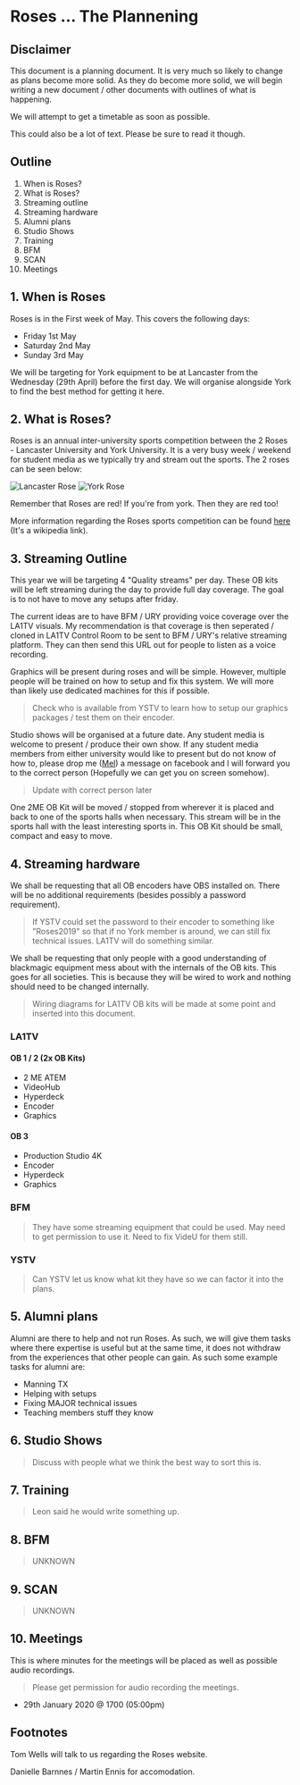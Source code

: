# Roses ... The Plannening
## Disclaimer
This document is a planning document. It is very much so likely to change as plans become more solid. As they do become more solid, we will begin writing a new document / other documents with outlines of what is happening.

We will attempt to get a timetable as soon as possible.

This could also be a lot of text. Please be sure to read it though.

## Outline
1. When is Roses?
2. What is Roses?
3. Streaming outline
4. Streaming hardware
5. Alumni plans
6. Studio Shows
7. Training
8. BFM
9. SCAN
10. Meetings

## 1. When is Roses
Roses is in the First week of May. This covers the following days:
- Friday 1st May
- Saturday 2nd May
- Sunday 3rd May

We will be targeting for York equipment to be at Lancaster from the Wednesday (29th April) before the first day. We will organise alongside York to find the best method for getting it here.

## 2. What is Roses?
Roses is an annual inter-university sports competition between the 2 Roses - Lancaster University and York University. It is a very busy week / weekend for student media as we typically try and stream out the sports. The 2 roses can be seen below:

![Lancaster Rose](https://upload.wikimedia.org/wikipedia/commons/thumb/3/30/Red_Rose_Badge_of_Lancaster.svg/113px-Red_Rose_Badge_of_Lancaster.svg.png) ![York Rose](https://upload.wikimedia.org/wikipedia/commons/thumb/3/32/White_Rose_Badge_of_York.svg/113px-White_Rose_Badge_of_York.svg.png)

Remember that Roses are red! If you're from york. Then they are red too!

More information regarding the Roses sports competition can be found [here](https://en.wikipedia.org/wiki/Roses_Tournament) (It's a wikipedia link).

## 3. Streaming Outline
This year we will be targeting 4 "Quality streams" per day. These OB kits will be left streaming during the day to provide full day coverage. The goal is to not have to move any setups after friday.

The current ideas are to have BFM / URY providing voice coverage over the LA1TV visuals. My recommendation is that coverage is then seperated / cloned in LA1TV Control Room to be sent to BFM / URY's relative streaming platform. They can then send this URL out for people to listen as a voice recording. 

Graphics will be present during roses and will be simple. However, multiple people will be trained on how to setup and fix this system. We will more than likely use dedicated machines for this if possible.

> Check who is available from YSTV to learn how to setup our graphics packages / test them on their encoder.

Studio shows will be organised at a future date. Any student media is welcome to present / produce their own show. If any student media members from either university would like to present but do not know of how to, please drop me ([Mel](https://www.facebook.com/profile.php?id=100013276411331)) a message on facebook and I will forward you to the correct person (Hopefully we can get you on screen somehow).

> Update with correct person later

One 2ME OB Kit will be moved / stopped from wherever it is placed and back to one of the sports halls when necessary. This stream will be in the sports hall with the least interesting sports in. This OB Kit should be small, compact and easy to move.

## 4. Streaming hardware
We shall be requesting that all OB encoders have OBS installed on. There will be no additional requirements (besides possibly a password requirement). 

> If YSTV could set the password to their encoder to something like "Roses2019" so that if no York member is around, we can still fix technical issues. LA1TV will do something similar.

We shall be requesting that only people with a good understanding of blackmagic equipment mess about with the internals of the OB kits. This goes for all societies. This is because they will be wired to work and nothing should need to be changed internally.

> Wiring diagrams for LA1TV OB kits will be made at some point and inserted into this document.

### LA1TV 
#### OB 1 / 2 (2x OB Kits)
- 2 ME ATEM
- VideoHub
- Hyperdeck
- Encoder
- Graphics

#### OB 3
- Production Studio 4K
- Encoder
- Hyperdeck
- Graphics

### BFM
> They have some streaming equipment that could be used. May need to get permission to use it. Need to fix VideU for them still.

### YSTV
> Can YSTV let us know what kit they have so we can factor it into the plans.

## 5. Alumni plans
Alumni are there to help and not run Roses. As such, we will give them tasks where there expertise is useful but at the same time, it does not withdraw from the experiences that other people can gain. As such some example tasks for alumni are:
- Manning TX
- Helping with setups
- Fixing MAJOR technical issues
- Teaching members stuff they know

## 6. Studio Shows
> Discuss with people what we think the best way to sort this is.

## 7. Training
> Leon said he would write something up.

## 8. BFM
> UNKNOWN

## 9. SCAN
> UNKNOWN

## 10. Meetings
This is where minutes for the meetings will be placed as well as possible audio recordings.
> Please get permission for audio recording the meetings.
- 29th January 2020 @ 1700 (05:00pm)

## Footnotes
Tom Wells will talk to us regarding the Roses website.

Danielle Barnnes / Martin Ennis for accomodation.
